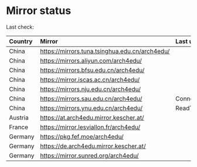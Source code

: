 <script src="./time.js"></script>
# Mirror status
Last check: <script type="text/javascript">localize(1689286709.3311706);</script>

|Country|Mirror|Last update|
|:------|:-----|:----------|
|China|https://mirrors.tuna.tsinghua.edu.cn/arch4edu/|<script type="text/javascript">localize(1689273131);</script>|
|China|https://mirrors.aliyun.com/arch4edu/|<script type="text/javascript">localize(1689230030);</script>|
|China|https://mirrors.bfsu.edu.cn/arch4edu/|<script type="text/javascript">localize(1689230030);</script>|
|China|https://mirror.iscas.ac.cn/arch4edu/|<script type="text/javascript">localize(1689230030);</script>|
|China|https://mirrors.nju.edu.cn/arch4edu/|<script type="text/javascript">localize(1689186821);</script>|
|China|https://mirrors.sau.edu.cn/arch4edu/|ConnectionError|
|China|https://mirrors.ynu.edu.cn/arch4edu/|ReadTimeout|
|Austria|https://at.arch4edu.mirror.kescher.at/|<script type="text/javascript">localize(1689230030);</script>|
|France|https://mirror.lesviallon.fr/arch4edu/|<script type="text/javascript">localize(1689230030);</script>|
|Germany|https://pkg.fef.moe/arch4edu/|<script type="text/javascript">localize(1689230030);</script>|
|Germany|https://de.arch4edu.mirror.kescher.at/|<script type="text/javascript">localize(1689230030);</script>|
|Germany|https://mirror.sunred.org/arch4edu/|<script type="text/javascript">localize(1689230030);</script>|

<script src="./tablefilter/tablefilter.js"></script>
<script src="./table.js"></script>